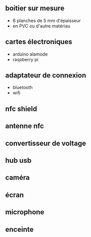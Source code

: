 

boitier sur mesure
------------------

- 6 planches de 5 mm d'épaisseur
- en PVC ou d'autre matériau 

cartes électroniques
--------------------

- arduino alamode
- raspberry pi

adaptateur de connexion
-----------------------

- bluetooth
- wifi

nfc shield
----------

antenne nfc
-----------

convertisseur de voltage
------------------------


hub usb
--------------

caméra
------


écran
-----

microphone
----------

enceinte
--------


